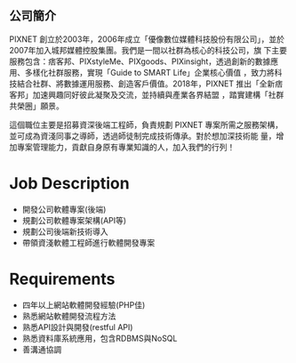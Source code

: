 ## 公司簡介

PIXNET 創立於2003年，2006年成立「優像數位媒體科技股份有限公司」，並於2007年加入城邦媒體控股集團。我們是一間以社群為核心的科技公司，旗
下主要服務包含：痞客邦、PIXstyleMe、PIXgoods、PIXinsight，透過創新的數據應用、多樣化社群服務，實現「Guide to SMART Life」企業核心價值
，致力將科技結合社群、將數據運用服務、創造客戶價值。2018年，PIXNET 推出「全新痞客邦」加速興趣同好彼此凝聚及交流，並持續與產業各界結盟
，踏實建構「社群共榮圈」願景。

這個職位主要是招募資深後端工程師，負責規劃 PIXNET 專案所需之服務架構，並可成為資淺同事之導師，透過師徒制完成技術傳承。對於想加深技術能
量，增加專案管理能力，貢獻自身原有專業知識的人，加入我們的行列！

# Job Description

* 開發公司軟體專案(後端) 
* 規劃公司軟體專案架構(API等) 
* 規劃公司後端新技術導入 
* 帶領資淺軟體工程師進行軟體開發專案


# Requirements
 
* 四年以上網站軟體開發經驗(PHP佳) 
* 熟悉網站軟體開發流程方法 
* 熟悉API設計與開發(restful API) 
* 熟悉資料庫系統應用，包含RDBMS與NoSQL 
* 善溝通協調 
